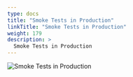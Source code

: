 ```yaml
---
type: docs
title: "Smoke Tests in Production"
linkTitle: "Smoke Tests in Production"
weight: 179
description: >
  Smoke Tests in Production
---
```


![Smoke Tests in Production](/images/bootcamp-slides/microservices-bootcamp/Slide179.PNG)
